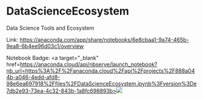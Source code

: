 # DataScienceEcosystem
Data Science Tools and Ecosystem

Link:
https://anaconda.com/app/share/notebooks/6e8cbaa1-9a74-465b-9ea8-6b4ee96d03c1/overview

Notebook Badge:
<a target="_blank" href=https://anaconda.cloud/api/nbserve/launch_notebook?nb_url=https%3A%2F%2Fanaconda.cloud%2Fapi%2Fprojects%2F888a044b-a046-4edd-afd8-98e6ea697918%2Ffiles%2FDataScienceEcosystem.ipynb%3Fversion%3De7db2e93-73ea-4c32-843b-1a8fc698893b><img src="https://static.anaconda.cloud/content/a22d04e8445b700f28937ab3231b8cded505d0395c63b7a269696722196d5415"/></a>
